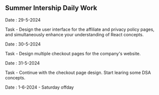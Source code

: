 Summer Intership Daily Work
---------------------------------

Date : 29-5-2024
    
Task
    - Design the user interface for the affiliate and privacy policy pages, and simultaneously 
    enhance your understanding of React concepts.


Date : 30-5-2024

Task 
    - Design multiple checkout pages for the company's website.


Date : 31-5-2024

Task
    - Continue with the checkout page design. Start learing some DSA concepts.


Date : 1-6-2024
    - Saturday offday